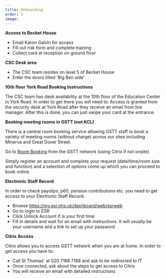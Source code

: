 ```yaml
---
title: Onboarding
order: 5
image:
---
```


**Access to Becket House**
   - Email Karon Galvin for access
   - Fill out risk form and complete training
   - Collect card at reception on ground floor

**CSC Desk area**
   - The CSC team resides on level 5 of Becket House
   - Enter the doors titled 'Big Ben side'


**10th floor York Road Booking Instructions**

The CSC team has desk availability at the 10th floor of the Education Center in York Road. In order to get there you will need to:
Access is granted from the security desk at York Road after they receive an email from line manager. After this is done, you can just swipe your card at the entrance.
  
 
**Booking meeting rooms in GSTT (not KCL)** 

There is a central room booking service allowing GSTT staff to book a variety of
meeting rooms (without charge) across our sites including Minerva and Great Dover
Street.

Go to [Room Booking](https://gstt.nhs.micadipr.net/pages/roomMonitoringClients/rmSignIN.asp?return=%2Fpages%2FroomMonitoringClients%2FrmRoomSearchForClients%2Easp%3F) from the GSTT network (using Citrix if not onsite)


Simply register an account and complete your request (date/time/room size and function) and a selection of options come up which you can proceed to book online.

**Electronic Staff Record**

In order to check payslips, p60, pension contributions etc. you need to get access to your Electronic Staff Record.
   - Browse https://my.esr.nhs.uk/dashboard/web/esrweb
   - Go to login to ESR
   - Click Unlock Account if is your first time
   - Fill in details and wait for an email with instructions. It will usually be your username and a link to set up your password

**Citrix Access**

Citrix allows you to access GSTT network when you are at home. In order to get access you have to:  
   - Call St Thomas' at 020 7188 7188 and ask to be redirected to IT
   - Once connected, ask about the steps to get access to Citrix
   - You will receive an email with detailed instructions
